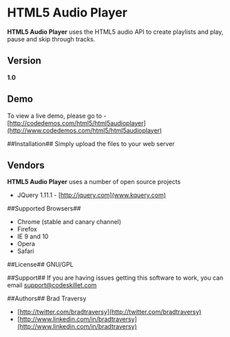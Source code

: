 # HTML5 Audio Player #

**HTML5 Audio Player** uses the HTML5 audio API to create playlists and play, pause and skip through tracks.


## Version ##
**1.0**

## Demo ##
To view a live demo, please go to - [http://codedemos.com/html5/html5audioplayer](http://www.codedemos.com/html5/html5audioplayer)


##Installation##
Simply upload the files to your web server

## Vendors ##
**HTML5 Audio Player** uses a number of open source projects

* JQuery 1.11.1 - [http://jquery.com](www.kquery.com)


##Supported Browsers##
* Chrome (stable and canary channel)
* Firefox
* IE 9 and 10
* Opera
* Safari

##License##
GNU/GPL

##Support##
If you are having issues getting this software to work, you can email support@codeskillet.com

##Authors##
Brad Traversy

* [http://twitter.com/bradtraversy](http://twitter.com/bradtraversy)
* [http://www.linkedin.com/in/bradtraversy](http://www.linkedin.com/in/bradtraversy)